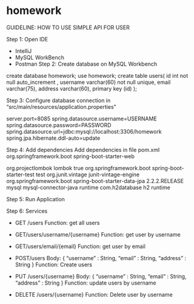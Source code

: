 # homework
GUIDELINE: HOW TO USE SIMPLE API FOR USER

Step 1: Open IDE
-	IntelliJ
-	MySQL WorkBench
-	Postman
Step 2: Create database on MySQL Workbench

create database homework;
use homework;
create table users(
id int not null auto_increment ,
username varchar(60) not null unique,
email varchar(75),
address varchar(60),
primary key (id)
);

Step 3: Configure database connection in “src/main/resources/application.properties”

server.port=8085
spring.datasource.username=USERNAME
spring.datasource.password=PASSWORD
spring.datasource.url=jdbc:mysql://localhost:3306/homework
spring.jpa.hibernate.ddl-auto=update


Step 4: Add dependencies
Add dependencies in file pom.xml
<dependencies>
   <dependency>
      <groupId>org.springframework.boot</groupId>
      <artifactId>spring-boot-starter-web</artifactId>
   </dependency>

   <dependency>
      <groupId>org.projectlombok</groupId>
      <artifactId>lombok</artifactId>
      <optional>true</optional>
   </dependency>
   <dependency>
      <groupId>org.springframework.boot</groupId>
      <artifactId>spring-boot-starter-test</artifactId>
      <scope>test</scope>
      <exclusions>
         <exclusion>
            <groupId>org.junit.vintage</groupId>
            <artifactId>junit-vintage-engine</artifactId>
         </exclusion>
      </exclusions>
   </dependency>

   <!-- https://mvnrepository.com/artifact/org.springframework.boot/spring-boot-starter-data-jpa -->
   <dependency>
      <groupId>org.springframework.boot</groupId>
      <artifactId>spring-boot-starter-data-jpa</artifactId>
      <version>2.2.2.RELEASE</version>
   </dependency>
   <dependency>
      <groupId>mysql</groupId>
      <artifactId>mysql-connector-java</artifactId>
      <scope>runtime</scope>
   </dependency>

   <dependency>
      <groupId>com.h2database</groupId>
      <artifactId>h2</artifactId>
      <scope>runtime</scope>
   </dependency>

</dependencies>


Step 5: Run Application

Step 6: Services 
-	GET /users
Function: get all users
-	GET/users/username/{username}
Function: get user by username
-	GET/users/email/{email}
Function: get user by email
-	POST/users
Body:
{
“username” :  String,
“email” : String,
“address” : String
}
Function: Create users


-	PUT /users/{username}
Body:
{
“username” :  String,
“email” : String,
“address” : String
}
Function:  update users by username

-	DELETE /users/{username}
Function: Delete user by username


